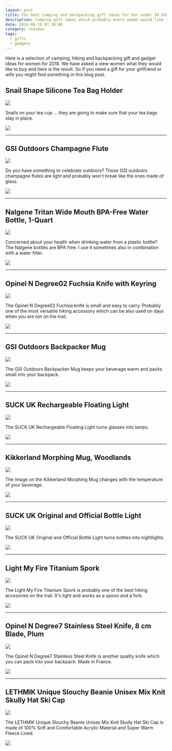 ```yaml
---
layout: post
title: The best camping and backpacking gift ideas for her under 50 USD for 2018
description: Camping gift ideas which probably every women would like to have.
date: 2016-08-19 07:30:00
category: reviews
tags:
  - gifts
  - gadgets
---
```


Here is a selection of camping, hiking and backpacking gift and gadget ideas for women for 2018. We have asked a view women what they would like to buy and here is the result. So if you need a gift for your girlfriend or wife you might find something in this blog post.

## Snail Shape Silicone Tea Bag Holder

<a  target="_blank"  href="https://www.amazon.com/gp/product/B016ZADA9G/ref=as_li_tl?ie=UTF8&camp=1789&creative=9325&creativeASIN=B016ZADA9G&linkCode=as2&tag=hikeve-20&linkId=35549cac959be83d45d8faf432e12e6d"><img border="0" src="//ws-na.amazon-adsystem.com/widgets/q?_encoding=UTF8&MarketPlace=US&ASIN=B016ZADA9G&ServiceVersion=20070822&ID=AsinImage&WS=1&Format=_SL250_&tag=hikeve-20" ></a><img src="//ir-na.amazon-adsystem.com/e/ir?t=hikeve-20&l=am2&o=1&a=B016ZADA9G" width="1" height="1" border="0" alt="" style="border:none !important; margin:0px !important;" />

Snails on your tea cup ... they are going to make sure that your tea bags stay in place.

<a href="http://amzn.to/2fbL8KX" ><img src="http://www.hikeventures.com/buy.gif"></a>

---

## GSI Outdoors Champagne Flute

<a target="_blank"    href="https://www.amazon.com/gp/product/B001U7KPDO/ref=as_li_tl?ie=UTF8&camp=1789&creative=9325&creativeASIN=B001U7KPDO&linkCode=as2&tag=hikeve-20&linkId=458b6a9be7ac2cea7cf19c170d0edee8"><img border="0" src="//ws-na.amazon-adsystem.com/widgets/q?_encoding=UTF8&MarketPlace=US&ASIN=B001U7KPDO&ServiceVersion=20070822&ID=AsinImage&WS=1&Format=_SL250_&tag=hikeve-20" ></a><img src="//ir-na.amazon-adsystem.com/e/ir?t=hikeve-20&l=am2&o=1&a=B001U7KPDO" width="1" height="1" border="0" alt="" style="border:none !important; margin:0px !important;" />

Do you have something to celebrate outdoors? Those GSI outdoors champagne flutes are light and probably won't break like the ones made of glass.

<a href="http://amzn.to/2fzbf2S" ><img src="http://www.hikeventures.com/buy.gif"></a>

---

## Nalgene Tritan Wide Mouth BPA-Free Water Bottle, 1-Quart

<a target="_blank"    href="https://www.amazon.com/gp/product/B001NCDE8O/ref=as_li_tl?ie=UTF8&camp=1789&creative=9325&creativeASIN=B001NCDE8O&linkCode=as2&tag=hikeve-20&linkId=90920dfc9353465553d40bb30fd73dc3"><img border="0" src="//ws-na.amazon-adsystem.com/widgets/q?_encoding=UTF8&MarketPlace=US&ASIN=B001NCDE8O&ServiceVersion=20070822&ID=AsinImage&WS=1&Format=_SL250_&tag=hikeve-20" ></a><img src="//ir-na.amazon-adsystem.com/e/ir?t=hikeve-20&l=am2&o=1&a=B001NCDE8O" width="1" height="1" border="0" alt="" style="border:none !important; margin:0px !important;" />

Concerned about your health when drinking water from a plastic bottle? The Nalgene bottles are BPA free. I use it sometimes also in combination with a water filter.

<a href="http://amzn.to/2ehwgwT" ><img src="http://www.hikeventures.com/buy.gif"></a>


---


## Opinel N Degree02 Fuchsia Knife with Keyring

<a target="_blank"    href="https://www.amazon.com/gp/product/B00WJ078PY/ref=as_li_tl?ie=UTF8&camp=1789&creative=9325&creativeASIN=B00WJ078PY&linkCode=as2&tag=hikeve-20&linkId=11a7dc9b5148b6f3d8e5ae0803a4f3de"><img border="0" src="//ws-na.amazon-adsystem.com/widgets/q?_encoding=UTF8&MarketPlace=US&ASIN=B00WJ078PY&ServiceVersion=20070822&ID=AsinImage&WS=1&Format=_SL250_&tag=hikeve-20" ></a><img src="//ir-na.amazon-adsystem.com/e/ir?t=hikeve-20&l=am2&o=1&a=B00WJ078PY" width="1" height="1" border="0" alt="" style="border:none !important; margin:0px !important;" />

The Opinel N Degree02 Fuchsia knife is small and easy to carry. Probably one of the most versatile hiking accessory which can be also used on days when you are not on the trail.

<a href="http://amzn.to/2ehiL0h" ><img src="http://www.hikeventures.com/buy.gif"></a>

---

## GSI Outdoors Backpacker Mug

<a target="_blank"    href="https://www.amazon.com/gp/product/B00S4LJL02/ref=as_li_tl?ie=UTF8&camp=1789&creative=9325&creativeASIN=B00S4LJL02&linkCode=as2&tag=hikeve-20&linkId=70339875daa417bc6726a7746abdc1fd"><img border="0" src="//ws-na.amazon-adsystem.com/widgets/q?_encoding=UTF8&MarketPlace=US&ASIN=B00S4LJL02&ServiceVersion=20070822&ID=AsinImage&WS=1&Format=_SL250_&tag=hikeve-20" ></a><img src="//ir-na.amazon-adsystem.com/e/ir?t=hikeve-20&l=am2&o=1&a=B00S4LJL02" width="1" height="1" border="0" alt="" style="border:none !important; margin:0px !important;" />

The GSI Outdoors Backpacker Mug keeps your beverage warm and packs small into your backpack.

<a href="http://amzn.to/2fbTkeh" ><img src="http://www.hikeventures.com/buy.gif"></a>

---


## SUCK UK Rechargeable Floating Light

<a target="_blank"    href="https://www.amazon.com/gp/product/B00UBWQHT0/ref=as_li_tl?ie=UTF8&camp=1789&creative=9325&creativeASIN=B00UBWQHT0&linkCode=as2&tag=hikeve-20&linkId=84dc948951fb3b74778294772593570f"><img border="0" src="//ws-na.amazon-adsystem.com/widgets/q?_encoding=UTF8&MarketPlace=US&ASIN=B00UBWQHT0&ServiceVersion=20070822&ID=AsinImage&WS=1&Format=_SL250_&tag=hikeve-20" ></a><img src="//ir-na.amazon-adsystem.com/e/ir?t=hikeve-20&l=am2&o=1&a=B00UBWQHT0" width="1" height="1" border="0" alt="" style="border:none !important; margin:0px !important;" />

The SUCK UK Rechargeable Floating Light turns glasses into lamps.

<a href="http://amzn.to/2fz47Dx" ><img src="http://www.hikeventures.com/buy.gif"></a>

---

## Kikkerland Morphing Mug, Woodlands

<a target="_blank"    href="https://www.amazon.com/gp/product/B00EH287TI/ref=as_li_tl?ie=UTF8&camp=1789&creative=9325&creativeASIN=B00EH287TI&linkCode=as2&tag=hikeve-20&linkId=d0cde3fc4e63dea8f6aca434489976f8"><img border="0" src="//ws-na.amazon-adsystem.com/widgets/q?_encoding=UTF8&MarketPlace=US&ASIN=B00EH287TI&ServiceVersion=20070822&ID=AsinImage&WS=1&Format=_SL250_&tag=hikeve-20" ></a><img src="//ir-na.amazon-adsystem.com/e/ir?t=hikeve-20&l=am2&o=1&a=B00EH287TI" width="1" height="1" border="0" alt="" style="border:none !important; margin:0px !important;" />

The image on the Kikkerland Morphing Mug changes with the temperature of your beverage.

<a href="http://amzn.to/2fbN7Pl" ><img src="http://www.hikeventures.com/buy.gif"></a>

---


## SUCK UK Original and Official Bottle Light

<a target="_blank"    href="https://www.amazon.com/gp/product/B00ICOSBF2/ref=as_li_tl?ie=UTF8&camp=1789&creative=9325&creativeASIN=B00ICOSBF2&linkCode=as2&tag=hikeve-20&linkId=9feab0b960938685199c91b1cc813800"><img border="0" src="//ws-na.amazon-adsystem.com/widgets/q?_encoding=UTF8&MarketPlace=US&ASIN=B00ICOSBF2&ServiceVersion=20070822&ID=AsinImage&WS=1&Format=_SL250_&tag=hikeve-20" ></a><img src="//ir-na.amazon-adsystem.com/e/ir?t=hikeve-20&l=am2&o=1&a=B00ICOSBF2" width="1" height="1" border="0" alt="" style="border:none !important; margin:0px !important;" />

The SUCK UK Original and Official Bottle Light turns bottles into nightlights.

<a href="http://amzn.to/2e7LvFl" ><img src="http://www.hikeventures.com/buy.gif"></a>

---


## Light My Fire Titanium Spork

<a target="_blank"    href="https://www.amazon.com/gp/product/B001E7S5BO/ref=as_li_tl?ie=UTF8&camp=1789&creative=9325&creativeASIN=B001E7S5BO&linkCode=as2&tag=hikeve-20&linkId=4ceca414a1cf31c80aa1f824fee52d91"><img border="0" src="//ws-na.amazon-adsystem.com/widgets/q?_encoding=UTF8&MarketPlace=US&ASIN=B001E7S5BO&ServiceVersion=20070822&ID=AsinImage&WS=1&Format=_SL250_&tag=hikeve-20" ></a><img src="//ir-na.amazon-adsystem.com/e/ir?t=hikeve-20&l=am2&o=1&a=B001E7S5BO" width="1" height="1" border="0" alt="" style="border:none !important; margin:0px !important;" />

The Light My Fire Titanium Spork is probably one of the best hiking accesories on the trail. It's light and works as a spoon and a fork.

<a href="http://amzn.to/2ehlaIt" ><img src="http://www.hikeventures.com/buy.gif"></a>

---


## Opinel N Degree7 Stainless Steel Knife, 8 cm Blade, Plum

<a target="_blank"    href="https://www.amazon.com/gp/product/B00269H6DM/ref=as_li_tl?ie=UTF8&camp=1789&creative=9325&creativeASIN=B00269H6DM&linkCode=as2&tag=hikeve-20&linkId=233150de7b0f6708b61a3026df96843a"><img border="0" src="//ws-na.amazon-adsystem.com/widgets/q?_encoding=UTF8&MarketPlace=US&ASIN=B00269H6DM&ServiceVersion=20070822&ID=AsinImage&WS=1&Format=_SL250_&tag=hikeve-20" ></a><img src="//ir-na.amazon-adsystem.com/e/ir?t=hikeve-20&l=am2&o=1&a=B00269H6DM" width="1" height="1" border="0" alt="" style="border:none !important; margin:0px !important;" />

The Opinel N Degree7 Stainless Steel Knife is another quality knife which you can pack into your backpack. Made in France.

<a href="http://amzn.to/2fbQ9TR" ><img src="http://www.hikeventures.com/buy.gif"></a>

---

## LETHMIK Unique Slouchy Beanie Unisex Mix Knit Skully Hat Ski Cap

<a target="_blank"    href="https://www.amazon.com/gp/product/B01M147XY2/ref=as_li_tl?ie=UTF8&camp=1789&creative=9325&creativeASIN=B01M147XY2&linkCode=as2&tag=hikeve-20&linkId=5c242e10214a6415f4b40afd12859a87"><img border="0" src="//ws-na.amazon-adsystem.com/widgets/q?_encoding=UTF8&MarketPlace=US&ASIN=B01M147XY2&ServiceVersion=20070822&ID=AsinImage&WS=1&Format=_SL250_&tag=hikeve-20" ></a><img src="//ir-na.amazon-adsystem.com/e/ir?t=hikeve-20&l=am2&o=1&a=B01M147XY2" width="1" height="1" border="0" alt="" style="border:none !important; margin:0px !important;" />

The LETHMIK Unique Slouchy Beanie Unisex Mix Knit Skully Hat Ski Cap is made of 100% Soft and Comfortable Acrylic Material and Super Warm Fleece Lined.

<a href="http://amzn.to/2f7oYun" ><img src="http://www.hikeventures.com/buy.gif"></a>
